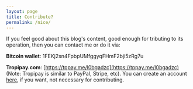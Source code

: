 ```yaml
---
layout: page
title: Contribute?
permalink: /nice/
---
```


If you feel good about this blog's content, good enough for tributing to its operation, then you can contact me or do it via:

**Bitcoin wallet**: 1FEKj2sn4FpbpUMfggyqFHmF2bji5zRg7u

**Tropipay.com**: [https://tppay.me/l0bgadzc](https://tppay.me/l0bgadzc) (Note: Tropipay is similar to PayPal, Stripe, etc). You can create an account [here](https://www.tropipay.com/signup/0LQ4	"Create a new account"), if you want, not necessary for contributing.